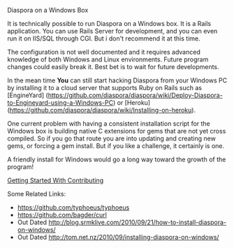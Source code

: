 Diaspora on a Windows Box

It is technically possible to run Diaspora on a Windows box. It is a Rails application. You can use Rails Server for development, and you can even run it on IIS/SQL through CGI. But i don't recommend it at this time.

The configuration is not well documented and it requires advanced knowledge of both Windows and Linux environments. Future program changes could easily break it. Best bet is to wait for future developments.

In the mean time **You** can still start hacking Diaspora from your Windows PC by installing it to a cloud server that supports Ruby on Rails such as [EngineYard] (https://github.com/diaspora/diaspora/wiki/Deploy-Diaspora-to-Engineyard-using-a-Windows-PC) or [Heroku] (https://github.com/diaspora/diaspora/wiki/Installing-on-heroku).

One current problem with having a consistent installation script for the Windows box is building native C extensions for gems that are not yet cross compiled. So if you go that route you are into updating and creating new gems, or forcing a gem install. But if you like a challenge, it certainly is one.

A friendly install for Windows would go a long way toward the growth of the program!

[Getting Started With Contributing](https://github.com/diaspora/diaspora/wiki/Getting-Started-With-Contributing)

Some Related Links:
- https://github.com/typhoeus/typhoeus
- https://github.com/bagder/curl
- Out Dated http://blog.srmklive.com/2010/09/21/how-to-install-diaspora-on-windows/
- Out Dated http://tom.net.nz/2010/09/installing-diaspora-on-windows/
